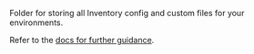 Folder for storing all Inventory config and custom files for your environments.

Refer to the [docs for further guidance](../../docs/environment_configure.md#2-setup-the-environments-inventory-and-config).
